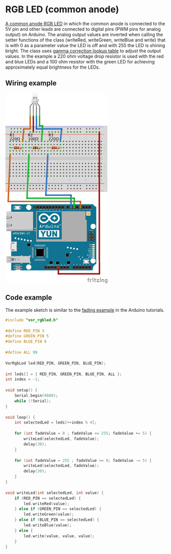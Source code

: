 # RGB LED (common anode)

[A common anode RGB LED](https://www.sparkfun.com/products/10820) in which the common anode is connected to the 5V pin and other leads are connected to digital pins (PWM pins for analog output) on Arduino. The analog output values are inverted when calling the setter functions of the class (writeRed, writeGreen, writeBlue and write) that is with 0 as a parameter value the LED is off and with 255 the LED is shining bright. The class uses [gamma correction lookup table](https://learn.adafruit.com/led-tricks-gamma-correction/the-quick-fix) to adjust the output values. In the example a 220 ohm voltage drop resistor is used with the red and blue LEDs and a 100 ohm resistor with the green LED for achieving approximately equal brightness for the LEDs.

## Wiring example

<img src="rgbled_bb.png" width="320">

## Code example

The example sketch is similar to the [fading example](https://www.arduino.cc/en/Tutorial/Fading) in the Arduino tutorials.

```cpp
#include "vor_rgbled.h"

#define RED_PIN 3
#define GREEN_PIN 5
#define BLUE_PIN 6

#define ALL 99

VorRgbLed led(RED_PIN, GREEN_PIN, BLUE_PIN);

int leds[] = { RED_PIN, GREEN_PIN, BLUE_PIN, ALL };
int index = -1;

void setup() {
    Serial.begin(9600);
    while (!Serial);
}

void loop() {
    int selectedLed = leds[++index % 4];

    for (int fadeValue = 0 ; fadeValue <= 255; fadeValue += 5) {
        writeLed(selectedLed, fadeValue);
        delay(30);
    }

    for (int fadeValue = 255 ; fadeValue >= 0; fadeValue -= 5) {
        writeLed(selectedLed, fadeValue);
        delay(30);
    }
}

void writeLed(int selectedLed, int value) {
    if (RED_PIN == selectedLed) {
        led.writeRed(value);
    } else if (GREEN_PIN == selectedLed) {
        led.writeGreen(value);
    } else if (BLUE_PIN == selectedLed) {
        led.writeBlue(value);
    } else {
        led.write(value, value, value);
    }
}

```
